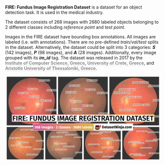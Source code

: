**FIRE: Fundus Image Registration Dataset** is a dataset for an object detection task. It is used in the medical industry. 

The dataset consists of 268 images with 2680 labeled objects belonging to 2 different classes including *reference point* and *test point*.

Images in the FIRE dataset have bounding box annotations. All images are labeled (i.e. with annotations). There are no pre-defined <i>train/val/test</i> splits in the dataset. Alternatively, the dataset could be split into 3 categories: ***S*** (142 images), ***P*** (98 images), and ***A*** (28 images). Additionally, every image grouped with its ***im_id*** tag. The dataset was released in 2017 by the <span style="font-weight: 600; color: grey; border-bottom: 1px dashed #d3d3d3;">Institute of Computer Science, Greece</span>, <span style="font-weight: 600; color: grey; border-bottom: 1px dashed #d3d3d3;">University of Crete, Greece</span>, and <span style="font-weight: 600; color: grey; border-bottom: 1px dashed #d3d3d3;">Aristotle University of Thessaloniki, Greece</span>.

<img src="https://github.com/dataset-ninja/fire-fundus/raw/main/visualizations/poster.png">
